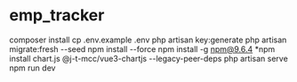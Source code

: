 # emp_tracker

composer install
cp .env.example .env
php artisan key:generate
php artisan migrate:fresh --seed
npm install --force
npm install -g npm@9.6.4
\*npm install chart.js @j-t-mcc/vue3-chartjs --legacy-peer-deps
php artisan serve
npm run dev
